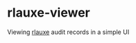 # rlauxe-viewer

Viewing [rlauxe](https://github.com/JohnLCaron/rlauxe) audit records in a simple UI
